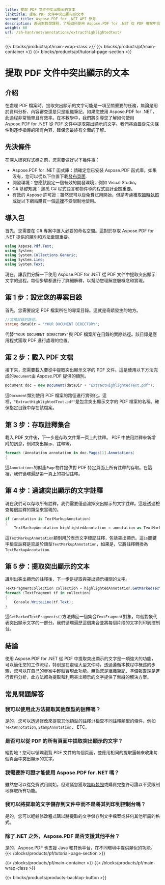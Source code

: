 ```yaml
---
title: 提取 PDF 文件中突出顯示的文本
linktitle: 提取 PDF 文件中突出顯示的文本
second_title: Aspose.PDF for .NET API 參考
description: 透過本教學課程，了解如何使用 Aspose.PDF for .NET 從 PDF 檔案中高效提取突出顯示的文字。非常適合數據分析和內容審查。
weight: 60
url: /zh-hant/net/annotations/extracthighlightedtext/
---
```


{{< blocks/products/pf/main-wrap-class >}}
{{< blocks/products/pf/main-container >}}
{{< blocks/products/pf/tutorial-page-section >}}

# 提取 PDF 文件中突出顯示的文本

## 介紹

在處理 PDF 檔案時，提取突出顯示的文字可能是一項至關重要的任務，無論是用於資料分析、內容審查還是只是組織筆記。如果您使用 Aspose.PDF for .NET，此過程非常簡單且有效率。在本教學中，我們將引導您了解如何使用 Aspose.PDF for .NET 從 PDF 文件中提取突出顯示的文字。我們將涵蓋從先決條件到逐步指導的所有內容，確保您最終有全面的了解。

## 先決條件

在深入研究程式碼之前，您需要做好以下幾件事：

-  Aspose.PDF for .NET 函式庫：請確定您已安裝 Aspose.PDF 函式庫。如果沒有，您可以從以下位置下載[發布頁面](https://releases.aspose.com/pdf/net/).
- 開發環境：您應該設定一個有效的開發環境，例如 Visual Studio。
- C# 基礎知識：熟悉 C# 程式語言和物件導向程式設計至關重要。
- 有效的 Aspose 許可證：雖然您可以從免費試用開始，但請考慮獲取[臨時執照](https://purchase.aspose.com/temporary-license/)或從以下網站購買一個[這裡](https://purchase.aspose.com/buy)不受限制地使用。

## 導入包

首先，您需要在 C# 專案中匯入必要的命名空間。這對於存取 Aspose.PDF for .NET 提供的類別和方法至關重要。

```csharp
using Aspose.Pdf.Text;
using System;
using System.Collections.Generic;
using System.Linq;
using System.Text;
```

現在，讓我們分解一下使用 Aspose.PDF for .NET 從 PDF 文件中提取突出顯示文字的過程。每個步驟都進行了詳細解釋，以幫助您理解底層概念和實現。

## 第 1 步：設定您的專案目錄

首先，您需要設定 PDF 檔案所在的專案目錄。這就是奇蹟發生的地方。

```csharp
//文檔目錄的路徑。
string dataDir = "YOUR DOCUMENT DIRECTORY";
```

代替`"YOUR DOCUMENT DIRECTORY"`與 PDF 檔案所在目錄的實際路徑。該目錄是應用程式獲取 PDF 進行處理的位置。

## 第 2 步：載入 PDF 文檔

接下來，您需要載入要從中提取突出顯示文字的 PDF 文件。這是使用以下方法完成的`Document`由 Aspose.PDF 提供的類別。

```csharp
Document doc = new Document(dataDir + "ExtractHighlightedText.pdf");
```

這`Document`類別使用 PDF 檔案的路徑進行實例化。這裡，`"ExtractHighlightedText.pdf"`是包含突出顯示文字的 PDF 檔案的名稱。確保指定目錄中存在該檔案。

## 第 3 步：存取註釋集合

載入 PDF 文件後，下一步是存取文件第一頁上的註釋。 PDF 中使用註釋來新增附加訊息，例如突出顯示、註釋等。

```csharp
foreach (Annotation annotation in doc.Pages[1].Annotations)
{
```

這`Annotations`的財產`Page`物件提供對 PDF 特定頁面上所有註釋的存取。在這裡，我們循環遍歷第一頁上的每個註釋。

## 第 4 步：過濾突出顯示的文字註釋

現在我們可以存取所有註釋，我們需要僅過濾掉突出顯示的文字註釋。這是透過檢查每個註釋的類型來實現的。

```csharp
if (annotation is TextMarkupAnnotation)
{
    TextMarkupAnnotation highlightedAnnotation = annotation as TextMarkupAnnotation;
```

這`TextMarkupAnnotation`類別用於表示文字標記註釋，包括突出顯示。這`is`關鍵字檢查註釋是否屬於類型`TextMarkupAnnotation`，如果是，它將註釋轉換為`TextMarkupAnnotation`.

## 第 5 步：提取突出顯示的文本

識別出突出顯示的註釋後，下一步是提取與突出顯示相關的文字。

```csharp
TextFragmentCollection collection = highlightedAnnotation.GetMarkedTextFragments();
foreach (TextFragment tf in collection)
{
    Console.WriteLine(tf.Text);
}
```

這`GetMarkedTextFragments()`方法傳回一個集合`TextFragment`對象，每個對象代表突出顯示文字的一部分。我們循環遍歷這個集合並將每個片段的文字列印到控制台。

## 結論

使用 Aspose.PDF for .NET 從 PDF 中提取突出顯示的文字是一項強大的功能，可以簡化您的工作流程，特別是在處理大型文件時。透過遵循本教程中概述的步驟，您可以在自己的專案中輕鬆實現此功能。無論您是組織筆記、準備報告還是進行資料分析，此方法都為提取和利用突出顯示的文字提供了無縫的解決方案。

## 常見問題解答

### 我可以使用此方法提取其他類型的註釋嗎？  
是的，您可以透過修改來提取其他類型的註釋`if`檢查不同註釋類型的條件，例如`TextAnnotation`, `StampAnnotation`， ETC。

### 是否可以從 PDF 的所有頁面中提取突出顯示的文字？  
絕對地！您可以循環瀏覽 PDF 文件的每個頁面，並應用相同的提取邏輯來收集每個頁面中突出顯示的文字。

### 我需要許可證才能使用 Aspose.PDF for .NET 嗎？  
雖然您可以從免費試用開始，但建議您獲取[臨時執照](https://purchase.aspose.com/temporary-license/)或購買完整許可證以不受限制地存取所有功能。

### 我可以將提取的文字儲存到文件中而不是將其列印到控制台嗎？  
是的，您可以輕鬆修改程式碼以將提取的文字儲存到文字檔案或任何其他所需的格式。

### 除了.NET 之外，Aspose.PDF 是否支援其他平台？  
是的，Aspose.PDF 也支援 Java 和其他平台，在不同環境中提供類似的功能。
{{< /blocks/products/pf/tutorial-page-section >}}

{{< /blocks/products/pf/main-container >}}
{{< /blocks/products/pf/main-wrap-class >}}

{{< blocks/products/products-backtop-button >}}
